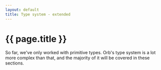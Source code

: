 ```yaml
---
layout: default
title: Type system - extended
---
```

# {{ page.title }}

So far, we've only worked with primitive types. Orb's type system is a lot more complex than that, and the majority of it will be covered in these sections.